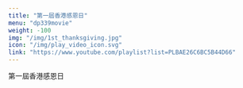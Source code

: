 ```yaml
---
title: "第一屆香港感恩日"
menu: "dp339movie"
weight: -100
img: "/img/1st_thanksgiving.jpg"
icon: "/img/play_video_icon.svg"
link: "https://www.youtube.com/playlist?list=PLBAE26C6BC5B44D66"
---
```

第一屆香港感恩日
